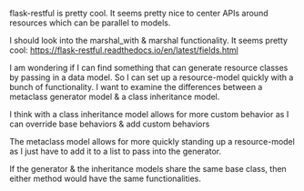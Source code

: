 
flask-restful is pretty cool. It seems pretty nice to center APIs around resources which can be parallel to models. 

I should look into the marshal_with & marshal functionality. It seems pretty cool: https://flask-restful.readthedocs.io/en/latest/fields.html


I am wondering if I can find something that can generate resource classes by passing in a data model. So I can set up a resource-model quickly with a bunch of functionality. I want to examine the differences between a metaclass generator model & a class inheritance model. 

I think with a class inheritance model allows for more custom behavior as I can override base behaviors & add custom behaviors

The metaclass model allows for more quickly standing up a resource-model as I just have to add it to a list to pass into the generator.

If the generator & the inheritance models share the same base class, then either method would have the same functionalities.


